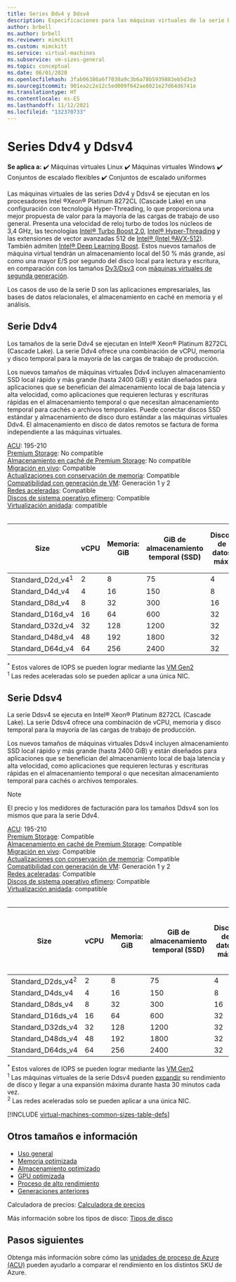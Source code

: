 ```yaml
---
title: Series Ddv4 y Ddsv4
description: Especificaciones para las máquinas virtuales de la serie Dv4, Ddv4, Dsv4 y Ddsv4
author: brbell
ms.author: brbell
ms.reviewer: mimckitt
ms.custom: mimckitt
ms.service: virtual-machines
ms.subservice: vm-sizes-general
ms.topic: conceptual
ms.date: 06/01/2020
ms.openlocfilehash: 3fab06386a6f7030a9c3b6a78b5939883eb5d3e3
ms.sourcegitcommit: 901ea2c2e12c5ed009f642ae8021e27d64d6741e
ms.translationtype: HT
ms.contentlocale: es-ES
ms.lasthandoff: 11/12/2021
ms.locfileid: "132370733"
---
```

# <a name="ddv4-and-ddsv4-series"></a>Series Ddv4 y Ddsv4

**Se aplica a:** :heavy_check_mark: Máquinas virtuales Linux :heavy_check_mark: Máquinas virtuales Windows :heavy_check_mark: Conjuntos de escalado flexibles :heavy_check_mark: Conjuntos de escalado uniformes

Las máquinas virtuales de las series Ddv4 y Ddsv4 se ejecutan en los procesadores Intel &reg;Xeon&reg; Platinum 8272CL (Cascade Lake) en una configuración con tecnología Hyper-Threading, lo que proporciona una mejor propuesta de valor para la mayoría de las cargas de trabajo de uso general. Presenta una velocidad de reloj turbo de todos los núcleos de 3,4 GHz, las tecnologías [Intel&reg; Turbo Boost 2.0](https://www.intel.com/content/www/us/en/architecture-and-technology/turbo-boost/turbo-boost-technology.html), [Intel&reg; Hyper-Threading](https://www.intel.com/content/www/us/en/architecture-and-technology/hyper-threading/hyper-threading-technology.html) y las extensiones de vector avanzadas 512 de [Intel&reg; (Intel &reg;AVX-512)](https://www.intel.com/content/www/us/en/architecture-and-technology/avx-512-overview.html). También admiten [Intel&reg; Deep Learning Boost](https://software.intel.com/content/www/us/en/develop/topics/ai/deep-learning-boost.html). Estos nuevos tamaños de máquina virtual tendrán un almacenamiento local del 50 % más grande, así como una mayor E/S por segundo del disco local para lectura y escritura, en comparación con los tamaños [Dv3/Dsv3](./dv3-dsv3-series.md) con [máquinas virtuales de segunda generación](./generation-2.md).

Los casos de uso de la serie D son las aplicaciones empresariales, las bases de datos relacionales, el almacenamiento en caché en memoria y el análisis.

## <a name="ddv4-series"></a>Serie Ddv4

Los tamaños de la serie Ddv4 se ejecutan en Intel&reg; Xeon&reg; Platinum 8272CL (Cascade Lake). La serie Ddv4 ofrece una combinación de vCPU, memoria y disco temporal para la mayoría de las cargas de trabajo de producción.

Los nuevos tamaños de máquinas virtuales Ddv4 incluyen almacenamiento SSD local rápido y más grande (hasta 2400 GiB) y están diseñados para aplicaciones que se benefician del almacenamiento local de baja latencia y alta velocidad, como aplicaciones que requieren lecturas y escrituras rápidas en el almacenamiento temporal o que necesitan almacenamiento temporal para cachés o archivos temporales. Puede conectar discos SSD estándar y almacenamiento de disco duro estándar a las máquinas virtuales Ddv4. El almacenamiento en disco de datos remotos se factura de forma independiente a las máquinas virtuales.

[ACU](acu.md): 195-210<br>
[Premium Storage](premium-storage-performance.md): No compatible<br>
[Almacenamiento en caché de Premium Storage](premium-storage-performance.md): No compatible<br>
[Migración en vivo](maintenance-and-updates.md): Compatible<br>
[Actualizaciones con conservación de memoria](maintenance-and-updates.md): Compatible<br>
[Compatibilidad con generación de VM](generation-2.md): Generación 1 y 2<br>
[Redes aceleradas](../virtual-network/create-vm-accelerated-networking-cli.md): Compatible<br>
[Discos de sistema operativo efímero](ephemeral-os-disks.md): Compatible <br>
[Virtualización anidada](/virtualization/hyper-v-on-windows/user-guide/nested-virtualization.md): compatible <br>
<br> 

| Size | vCPU | Memoria: GiB | GiB de almacenamiento temporal (SSD) | Discos de datos máx. | Rendimiento máximo de almacenamiento temporal: IOPS/Mbps<sup>*</sup> | Nº máx. NIC|Ancho de banda de red esperado (Mbps) |
|---|---|---|---|---|---|---|---|
| Standard_D2d_v4<sup>1</sup> | 2  | 8   | 75   | 4  | 9000/125    | 2 | 1000  |
| Standard_D4d_v4             | 4  | 16  | 150  | 8  | 19000/250   | 2 | 2000  |
| Standard_D8d_v4             | 8  | 32  | 300  | 16 | 38000/500   | 4 | 4000  |
| Standard_D16d_v4            | 16 | 64  | 600  | 32 | 75000/1000   | 8 | 8000  |
| Standard_D32d_v4            | 32 | 128 | 1200 | 32 | 150000/2000 | 8 | 16000 |
| Standard_D48d_v4            | 48 | 192 | 1800 | 32 | 225000/3000 | 8 | 24000 |
| Standard_D64d_v4            | 64 | 256 | 2400 | 32 | 300000/4000 | 8 | 30000 |




<sup>*</sup> Estos valores de IOPS se pueden lograr mediante las [VM Gen2](generation-2.md)<br>
<sup>1</sup> Las redes aceleradas solo se pueden aplicar a una única NIC. 

## <a name="ddsv4-series"></a>Serie Ddsv4

La serie Ddsv4 se ejecuta en Intel&reg; Xeon&reg; Platinum 8272CL (Cascade Lake). La serie Ddsv4 ofrece una combinación de vCPU, memoria y disco temporal para la mayoría de las cargas de trabajo de producción.

Los nuevos tamaños de máquinas virtuales Ddsv4 incluyen almacenamiento SSD local rápido y más grande (hasta 2400 GiB) y están diseñados para aplicaciones que se benefician del almacenamiento local de baja latencia y alta velocidad, como aplicaciones que requieren lecturas y escrituras rápidas en el almacenamiento temporal o que necesitan almacenamiento temporal para cachés o archivos temporales. 

 > [!NOTE]
 >El precio y los medidores de facturación para los tamaños Ddsv4 son los mismos que para la serie Ddv4.

[ACU](acu.md): 195-210<br>
[Premium Storage](premium-storage-performance.md): Compatible<br>
[Almacenamiento en caché de Premium Storage](premium-storage-performance.md): Compatible<br>
[Migración en vivo](maintenance-and-updates.md): Compatible<br>
[Actualizaciones con conservación de memoria](maintenance-and-updates.md): Compatible<br>
[Compatibilidad con generación de VM](generation-2.md): Generación 1 y 2<br>
[Redes aceleradas](../virtual-network/create-vm-accelerated-networking-cli.md): Compatible<br>
[Discos de sistema operativo efímero](ephemeral-os-disks.md): Compatible <br>
[Virtualización anidada](/virtualization/hyper-v-on-windows/user-guide/nested-virtualization.md): compatible <br>
<br> 

| Size | vCPU | Memoria: GiB | GiB de almacenamiento temporal (SSD) | Discos de datos máx. | Rendimiento máximo de almacenamiento temporal: IOPS/Mbps<sup>*</sup> | Rendimiento máximo del disco sin almacenamiento en la caché: IOPS/Mbps |  Rendimiento máximo del disco sin almacenamiento en la caché expandido: IOPS/MBps<sup>1</sup> | Nº máx. NIC|Ancho de banda de red esperado (Mbps) |
|---|---|---|---|---|---|---|---|---|---|
| Standard_D2ds_v4<sup>2</sup> | 2  | 8   | 75   | 4  | 9000/125    | 3200/48    | 4000/200   | 2 | 1000  |
| Standard_D4ds_v4             | 4  | 16  | 150  | 8  | 19000/250   | 6400/96    | 8000/200   | 2 | 2000  |
| Standard_D8ds_v4             | 8  | 32  | 300  | 16 | 38000/500   | 12800/192  | 16 000/400  | 4 | 4000  |
| Standard_D16ds_v4            | 16 | 64  | 600  | 32 | 85000/1000   | 25600/384  | 32 000/800  | 8 | 8000  |
| Standard_D32ds_v4            | 32 | 128 | 1200 | 32 | 150000/2000 | 51200/768  | 64 000/1600 | 8 | 16000 |
| Standard_D48ds_v4            | 48 | 192 | 1800 | 32 | 225000/3000 | 76800/1152 | 80000/2000 | 8 | 24000 |
| Standard_D64ds_v4            | 64 | 256 | 2400 | 32 | 300000/4000 | 80000/1200 | 80000/2000 | 8 | 30000 |

<sup>*</sup> Estos valores de IOPS se pueden lograr mediante las [VM Gen2](generation-2.md)<br>
<sup>1</sup> Las máquinas virtuales de la serie Ddsv4 pueden [expandir](./disk-bursting.md) su rendimiento de disco y llegar a una expansión máxima durante hasta 30 minutos cada vez.<br>
<sup>2</sup> Las redes aceleradas solo se pueden aplicar a una única NIC. 

[!INCLUDE [virtual-machines-common-sizes-table-defs](../../includes/virtual-machines-common-sizes-table-defs.md)]

## <a name="other-sizes-and-information"></a>Otros tamaños e información

- [Uso general](sizes-general.md)
- [Memoria optimizada](sizes-memory.md)
- [Almacenamiento optimizado](sizes-storage.md)
- [GPU optimizada](sizes-gpu.md)
- [Proceso de alto rendimiento](sizes-hpc.md)
- [Generaciones anteriores](sizes-previous-gen.md)

Calculadora de precios: [Calculadora de precios](https://azure.microsoft.com/pricing/calculator/)

Más información sobre los tipos de disco: [Tipos de disco](./disks-types.md#ultra-disks)


## <a name="next-steps"></a>Pasos siguientes

Obtenga más información sobre cómo las [unidades de proceso de Azure (ACU)](acu.md) pueden ayudarlo a comparar el rendimiento en los distintos SKU de Azure.
